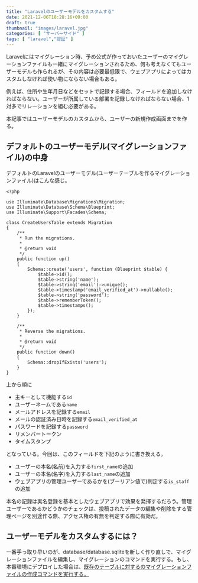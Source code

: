 ```yaml
---
title: "Laravelのユーザーモデルをカスタムする"
date: 2021-12-06T18:28:16+09:00
draft: true
thumbnail: "images/laravel.jpg"
categories: [ "サーバーサイド" ]
tags: [ "laravel","認証" ]
---
```


Laravelにはマイグレーション時、予め公式が作っておいたユーザーのマイグレーションファイルも一緒にマイグレーションされるため、何も考えなくてもユーザーモデルも作られるが、その内容は必要最低限で、ウェブアプリによってはカスタムしなければ使い物にならない場合もある。

例えば、住所や生年月日などをセットで記録する場合、フィールドを追加しなければならない。ユーザーが所属している部署を記録しなければならない場合、1対多でリレーションを組む必要がある。

本記事ではユーザーモデルのカスタムから、ユーザーの新規作成画面までを作る。

## デフォルトのユーザーモデル(マイグレーションファイル)の中身

デフォルトのLaravelのユーザーモデル(ユーザーテーブルを作るマイグレーションファイル)はこんな感じ。

    <?php
    
    use Illuminate\Database\Migrations\Migration;
    use Illuminate\Database\Schema\Blueprint;
    use Illuminate\Support\Facades\Schema;
    
    class CreateUsersTable extends Migration
    {
        /** 
         * Run the migrations.
         *
         * @return void
         */
        public function up()
        {   
            Schema::create('users', function (Blueprint $table) {
                $table->id();
                $table->string('name');
                $table->string('email')->unique();
                $table->timestamp('email_verified_at')->nullable();
                $table->string('password');
                $table->rememberToken();
                $table->timestamps();
            });
        }   
    
        /** 
         * Reverse the migrations.
         *
         * @return void
         */
        public function down()
        {   
            Schema::dropIfExists('users');
        }   
    }

上から順に

- 主キーとして機能する`id`
- ユーザーネームである`name`
- メールアドレスを記録する`email`
- メールの認証済み日時を記録する`email_verified_at`
- パスワードを記録する`password`
- リメンバートークン
- タイムスタンプ

となっている。今回は、このフィールドを下記のように書き換える。

- ユーザーの本名(名前)を入力する`first_name`の追加
- ユーザーの本名(名字)を入力する`last_name`の追加
- ウェブアプリの管理ユーザーであるかを(ブーリアン値で)判定する`is_staff`の追加

本名の記録は実名登録を基本としたウェブアプリで効果を発揮するだろう。管理ユーザーであるかどうかのチェックは、投稿されたデータの編集や削除をする管理ページを別途作る際、アクセス権の有無を判定する際に有効だ。



## ユーザーモデルをカスタムするには？

一番手っ取り早いのが、database/database.sqliteを新しく作り直しで、マイグレーションファイルを編集し、マイグレーションのコマンドを実行する。もし、本番環境にデプロイした場合は、[既存のテーブルに対するのマイグレーションファイルの作成コマンドを実行する。](/post/laravel-artisan-command/)





